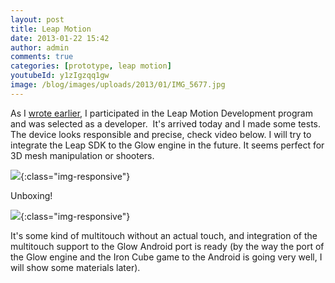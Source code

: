 ```yaml
---
layout: post
title: Leap Motion
date: 2013-01-22 15:42
author: admin
comments: true
categories: [prototype, leap motion]
youtubeId: y1zIgzqq1gw
image: /blog/images/uploads/2013/01/IMG_5677.jpg
---
```


As I <a href="/blog/leap%20motion/2012/12/23/leap-motion.html">wrote earlier</a>, I participated in the Leap Motion Development program and was selected as a developer.  It's arrived today and I made some tests. The device looks responsible and precise, check video below. I will try to integrate the Leap SDK to the Glow engine in the future. It seems perfect for 3D mesh manipulation or shooters.

![](/blog/images/uploads/2013/01/IMG_5649.jpg){:class="img-responsive"}

Unboxing!

![](/blog/images/uploads/2013/01/IMG_5656.jpg){:class="img-responsive"}

It's some kind of multitouch without an actual touch, and integration of the multitouch support to the Glow Android port is ready (by the way the port of the Glow engine and the Iron Cube game to the Android is going very well, I will show some materials later).


